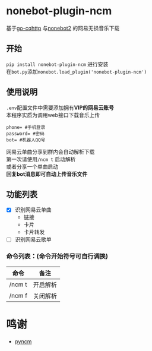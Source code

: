 # nonebot-plugin-ncm
基于[go-cqhttp](https://github.com/Mrs4s/go-cqhttp) 与[nonebot2](https://github.com/nonebot/nonebot2) 的网易无损音乐下载
## 开始
`pip install nonebot-plugin-ncm`
进行安装  
在`bot.py`添加`nonebot.load_plugin('nonebot-plugin-ncm')`
## 使用说明
`.env`配置文件中需要添加拥有**VIP的网易云账号**  
本程序实质为调用web接口下载音乐上传  
```
phone= #手机登录
password= #密码
bot= #机器人QQ号
```
网易云单曲分享到群内会自动解析下载  
第一次请使用`/ncm t` 启动解析  
或者分享一个单曲启动  
**回复bot消息即可自动上传音乐文件**
## 功能列表
- [x] 识别网易云单曲
    - 链接
    - 卡片
    - 卡片转发
- [ ] 识别网易云歌单    

### 命令列表：(命令开始符号可自行调换)  
|  命令   | 备注  |
|  ----  | ----  |
| /ncm t  | 开启解析 |
| /ncm f  | 关闭解析 |
# 鸣谢
- [pyncm](https://github.com/greats3an/pyncm)
